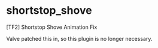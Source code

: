 # shortstop_shove
[TF2] Shortstop Shove Animation Fix

Valve patched this in, so this plugin is no longer necessary.

